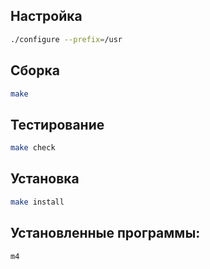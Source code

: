 <package-info :package="package" showsbu2></package-info>
<script>
                new Vue({
                el: '#main',
                data: { package: {} },
                mounted: function () {
                                this.getPackage('m4');
                },

                methods: {
                        getPackage: function(name) {
                                        getPackage(name)
                                        .then(response => this.package = response);
                        },
                }
  })
</script>

## Настройка

```bash
./configure --prefix=/usr
```

## Сборка

```bash
make
```

## Тестирование

```bash
make check
```

## Установка

```bash
make install
```

## Установленные программы:
`m4`
